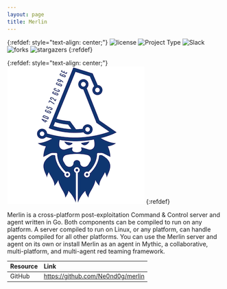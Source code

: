 ```yaml
---
layout: page
title: Merlin
---
```


{:refdef: style="text-align: center;"}
![license](https://img.shields.io/badge/license-GPL--3.0-02B36C) ![Project Type](https://img.shields.io/badge/type-Red%20Team-FF7E79) ![Slack](https://img.shields.io/badge/language-Go-5465FF) ![forks](https://img.shields.io/github/forks/Ne0nd0g/merlin?color=0F0B38&style=social) ![stargazers](https://img.shields.io/github/stars/Ne0nd0g/merlin?color=5465FF&style=social)
{:refdef}

{:refdef: style="text-align: center;"}
![Merlin](/assets/img/merlin.png)
{:refdef}

Merlin is a cross-platform post-exploitation Command & Control server and agent written in Go. Both components can be
compiled to run on any platform. A server compiled to run on Linux, or any platform, can handle agents compiled for all
other platforms. You can use the Merlin server and agent on its own or install Merlin as an agent in Mythic, a
collaborative, multi-platform, and multi-agent red teaming framework.

|Resource|Link|
| :--- | :--- |
|GitHub|<https://github.com/Ne0nd0g/merlin>|
